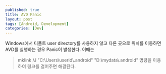 ```yaml
---
published: true
title: AVD Panic
layout: post
tags: [Android, Development]
categories: [Dev]
---
```

Windows에서 디폴트 user directory를 사용하지 않고 다른 곳으로 위치를 이동하면 AVD를 실행하는 경우 Panic이 발생한다.
이때는 
> mklink /J "C:\Users\userid\\.android" "D:\mydata\\.android"
명령을 이용하여 링크를 걸어주면 해결된다.
